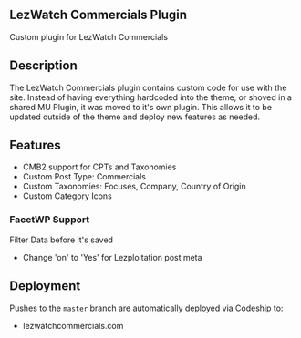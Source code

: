 ## LezWatch Commercials Plugin

Custom plugin for LezWatch Commercials

## Description

The LezWatch Commercials plugin contains custom code for use with the site. Instead of having everything hardcoded into the theme, or shoved in a shared MU Plugin, it was moved to it's own plugin. This allows it to be updated outside of the theme and deploy new features as needed.

## Features

* CMB2 support for CPTs and Taxonomies
* Custom Post Type: Commercials
* Custom Taxonomies: Focuses, Company, Country of Origin
* Custom Category Icons

### FacetWP Support

Filter Data before it's saved 

* Change 'on' to 'Yes' for Lezploitation post meta

## Deployment

Pushes to the `master` branch are automatically deployed via Codeship to:

* lezwatchcommercials.com
